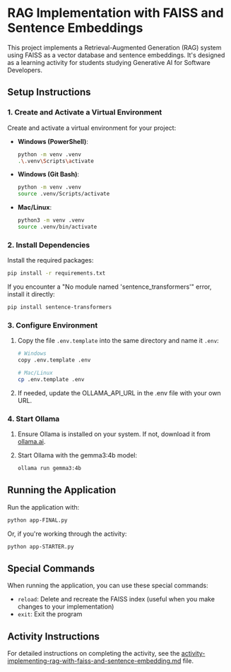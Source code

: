 # RAG Implementation with FAISS and Sentence Embeddings

This project implements a Retrieval-Augmented Generation (RAG) system using FAISS as a vector database and sentence embeddings. It's designed as a learning activity for students studying Generative AI for Software Developers.

## Setup Instructions

### 1. Create and Activate a Virtual Environment

Create and activate a virtual environment for your project:

- **Windows (PowerShell)**:

  ```bash
  python -m venv .venv
  .\.venv\Scripts\activate
  ```

- **Windows (Git Bash)**:

  ```bash
  python -m venv .venv
  source .venv/Scripts/activate
  ```

- **Mac/Linux**:

  ```bash
  python3 -m venv .venv
  source .venv/bin/activate
  ```

### 2. Install Dependencies

Install the required packages:

```bash
pip install -r requirements.txt
```

If you encounter a "No module named 'sentence_transformers'" error, install it directly:

```bash
pip install sentence-transformers
```

### 3. Configure Environment

1. Copy the file `.env.template` into the same directory and name it `.env`:

   ```bash
   # Windows
   copy .env.template .env
   
   # Mac/Linux
   cp .env.template .env
   ```

2. If needed, update the OLLAMA_API_URL in the .env file with your own URL.

### 4. Start Ollama

1. Ensure Ollama is installed on your system. If not, download it from [ollama.ai](https://ollama.ai).

2. Start Ollama with the gemma3:4b model:

   ```bash
   ollama run gemma3:4b
   ```

## Running the Application

Run the application with:

```bash
python app-FINAL.py
```

Or, if you're working through the activity:

```bash
python app-STARTER.py
```

## Special Commands

When running the application, you can use these special commands:

- `reload`: Delete and recreate the FAISS index (useful when you make changes to your implementation)
- `exit`: Exit the program

## Activity Instructions

For detailed instructions on completing the activity, see the [activity-implementing-rag-with-faiss-and-sentence-embedding.md](activity-implementing-rag-with-faiss-and-sentence-embedding.md) file.
